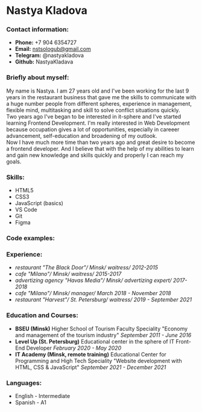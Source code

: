 # Nastya Kladova


### Contact information:


* __Phone:__ +7 904 6354727
* __Email:__ nstsologub@gmail.com
* __Telegram:__ @nastyakladova
* __Github:__ NastyaKladava


### Briefly about myself:


My name is Nastya. I am 27 years old and I've been working for the last 9 years in the restaurant business that gave me the skills to communicate with a huge number people from different spheres, experience in management, flexible mind, multitasking and skill to solve conflict situations quickly.\
Two years ago I've began to be interested in it-sphere and I've started learning Frontend Development. I'm really interested in Web Development because occupation gives a lot of opportunities, especially in careeer advancement, self-education and broadening of my outlook.\
Now I have much more time than two years ago and great desire to become a frontend developer. And I believe that with the help of my abilities to learn and gain new knowledge and skills quickly and properly I can reach my goals.


### Skills:


* HTML5
* CSS3
* JavaScript (basics)
* VS Code
* Git
* Figma


### Code examples:




### Experience:


+ *restaurant "The Black Door"/ Minsk/ waitress/ 2012-2015*
+ *cafe "Milano"/ Minsk/ waitress/ 2015-2017*  
+ *advertizing agency "Havas Media"/ Minsk/ advertizing expert/ 2017-2018*  
+ *cafe "Milano"/ Minsk/ manager/ March 2018 - November 2018*  
+ *restaurant "Harvest"/ St. Petersburg/ waitress/ 2019 - September 2021*  


### Education and Courses:


- **BSEU (Minsk)**
Higher School of Tourism Faculty
Speciality "Economy and management of the tourism industry"
_September 2011 - June 2016_
- **Level Up (St. Petersburg)**
Educational center in the sphere of IT Front-End
Developer
_February 2020 - May 2020_
- **IT Academy (Minsk, remote training)**
Educational Center for Programming and High Tech
Speciality "Website development with HTML, CSS & JavaScript"
_September 2021 - December 2021_


### Languages:


* English - Intermediate
* Spanish - A1